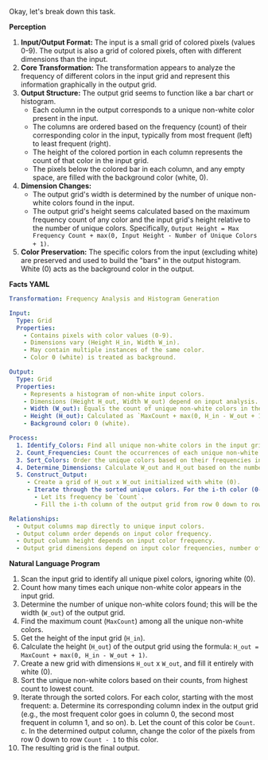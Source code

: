 Okay, let's break down this task.

**Perception**

1.  **Input/Output Format:** The input is a small grid of colored pixels (values 0-9). The output is also a grid of colored pixels, often with different dimensions than the input.
2.  **Core Transformation:** The transformation appears to analyze the frequency of different colors in the input grid and represent this information graphically in the output grid.
3.  **Output Structure:** The output grid seems to function like a bar chart or histogram.
    *   Each column in the output corresponds to a unique non-white color present in the input.
    *   The columns are ordered based on the frequency (count) of their corresponding color in the input, typically from most frequent (left) to least frequent (right).
    *   The height of the colored portion in each column represents the count of that color in the input grid.
    *   The pixels below the colored bar in each column, and any empty space, are filled with the background color (white, 0).
4.  **Dimension Changes:**
    *   The output grid's width is determined by the number of unique non-white colors found in the input.
    *   The output grid's height seems calculated based on the maximum frequency count of any color and the input grid's height relative to the number of unique colors. Specifically, `Output Height = Max Frequency Count + max(0, Input Height - Number of Unique Colors + 1)`.
5.  **Color Preservation:** The specific colors from the input (excluding white) are preserved and used to build the "bars" in the output histogram. White (0) acts as the background color in the output.

**Facts YAML**


```yaml
Transformation: Frequency Analysis and Histogram Generation

Input:
  Type: Grid
  Properties:
    - Contains pixels with color values (0-9).
    - Dimensions vary (Height H_in, Width W_in).
    - May contain multiple instances of the same color.
    - Color 0 (white) is treated as background.

Output:
  Type: Grid
  Properties:
    - Represents a histogram of non-white input colors.
    - Dimensions (Height H_out, Width W_out) depend on input analysis.
    - Width (W_out): Equals the count of unique non-white colors in the input.
    - Height (H_out): Calculated as `MaxCount + max(0, H_in - W_out + 1)`, where MaxCount is the highest frequency of any non-white color in the input.
    - Background color: 0 (white).

Process:
  1. Identify_Colors: Find all unique non-white colors in the input grid.
  2. Count_Frequencies: Count the occurrences of each unique non-white color.
  3. Sort_Colors: Order the unique colors based on their frequencies in descending order. (Tie-breaking rule not explicitly required by examples, could default to color value if needed).
  4. Determine_Dimensions: Calculate W_out and H_out based on the number of unique colors, their maximum frequency (MaxCount), and the input height (H_in).
  5. Construct_Output:
     - Create a grid of H_out x W_out initialized with white (0).
     - Iterate through the sorted unique colors. For the i-th color (0-indexed):
       - Let its frequency be `Count`.
       - Fill the i-th column of the output grid from row 0 down to row `Count - 1` with that color.

Relationships:
  - Output columns map directly to unique input colors.
  - Output column order depends on input color frequency.
  - Output column height depends on input color frequency.
  - Output grid dimensions depend on input color frequencies, number of unique colors, and input height.
```


**Natural Language Program**

1.  Scan the input grid to identify all unique pixel colors, ignoring white (0).
2.  Count how many times each unique non-white color appears in the input grid.
3.  Determine the number of unique non-white colors found; this will be the width (`W_out`) of the output grid.
4.  Find the maximum count (`MaxCount`) among all the unique non-white colors.
5.  Get the height of the input grid (`H_in`).
6.  Calculate the height (`H_out`) of the output grid using the formula: `H_out = MaxCount + max(0, H_in - W_out + 1)`.
7.  Create a new grid with dimensions `H_out` x `W_out`, and fill it entirely with white (0).
8.  Sort the unique non-white colors based on their counts, from highest count to lowest count.
9.  Iterate through the sorted colors. For each color, starting with the most frequent:
    a.  Determine its corresponding column index in the output grid (e.g., the most frequent color goes in column 0, the second most frequent in column 1, and so on).
    b.  Let the count of this color be `Count`.
    c.  In the determined output column, change the color of the pixels from row 0 down to row `Count - 1` to this color.
10. The resulting grid is the final output.